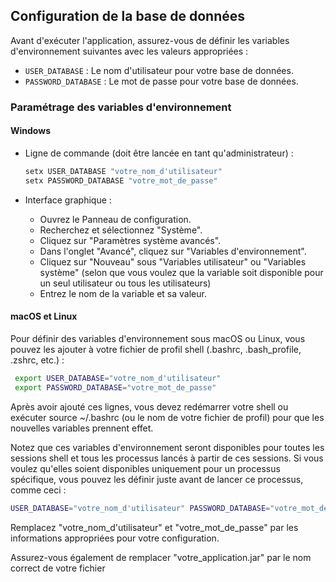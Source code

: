 ## Configuration de la base de données

Avant d'exécuter l'application, assurez-vous de définir les variables d'environnement suivantes avec les valeurs appropriées :

- `USER_DATABASE` : Le nom d'utilisateur pour votre base de données.
- `PASSWORD_DATABASE` : Le mot de passe pour votre base de données.

### Paramétrage des variables d'environnement

#### Windows

- Ligne de commande (doit être lancée en tant qu'administrateur) :

  ```cmd
  setx USER_DATABASE "votre_nom_d'utilisateur"
  setx PASSWORD_DATABASE "votre_mot_de_passe"
  ```

- Interface graphique :
    - Ouvrez le Panneau de configuration.
    - Recherchez et sélectionnez "Système".
    - Cliquez sur "Paramètres système avancés".
    - Dans l'onglet "Avancé", cliquez sur "Variables d'environnement".
    - Cliquez sur "Nouveau" sous "Variables utilisateur" ou "Variables système" (selon que vous voulez que la variable soit disponible pour un seul utilisateur ou tous les utilisateurs)
    - Entrez le nom de la variable et sa valeur.

#### macOS et Linux
Pour définir des variables d'environnement sous macOS ou Linux, vous pouvez les ajouter à votre fichier de profil shell (.bashrc, .bash_profile, .zshrc, etc.) :

 ```bash
  export USER_DATABASE="votre_nom_d'utilisateur"
  export PASSWORD_DATABASE="votre_mot_de_passe"
  ```

Après avoir ajouté ces lignes, vous devez redémarrer votre shell ou exécuter source ~/.bashrc (ou le nom de votre fichier de profil) pour que les nouvelles variables prennent effet.

Notez que ces variables d'environnement seront disponibles pour toutes les sessions shell et tous les processus lancés à partir de ces sessions. Si vous voulez qu'elles soient disponibles uniquement pour un processus spécifique, vous pouvez les définir juste avant de lancer ce processus, comme ceci :

```bash
USER_DATABASE="votre_nom_d'utilisateur" PASSWORD_DATABASE="votre_mot_de_passe" java -jar votre_application.jar
```


Remplacez  "votre_nom_d'utilisateur" et "votre_mot_de_passe" par les informations appropriées pour votre configuration.

Assurez-vous également de remplacer "votre_application.jar" par le nom correct de votre fichier